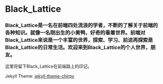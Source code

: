 # Black_Lattice

### Black_Lattice是一名在前端四处流浪的学者，不断的了解关于前端的各种知识。就像一名刚出生的小黄鸭，好奇的看着世界。前端对Black_Lattice来说是一个丰富的世界，探索、学习、前进再探索是Black_Lattice的日常生活。欢迎来到Black_Lattice的个人世界，朋友。

这里将留下Black_Lattice在前端路上的印记。


 Jekyll Theme: [jekyll-theme-chirpy](https://github.com/cotes2020/jekyll-theme-chirpy/blob/master/docs/README.zh-CN.md)
